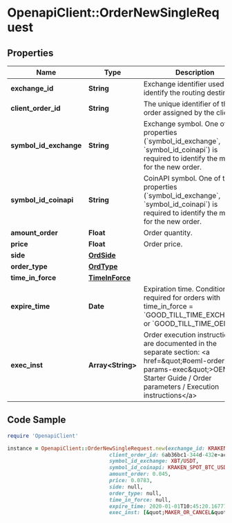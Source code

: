 # OpenapiClient::OrderNewSingleRequest

## Properties

Name | Type | Description | Notes
------------ | ------------- | ------------- | -------------
**exchange_id** | **String** | Exchange identifier used to identify the routing destination. | 
**client_order_id** | **String** | The unique identifier of the order assigned by the client. | 
**symbol_id_exchange** | **String** | Exchange symbol. One of the properties (&#x60;symbol_id_exchange&#x60;, &#x60;symbol_id_coinapi&#x60;) is required to identify the market for the new order. | [optional] 
**symbol_id_coinapi** | **String** | CoinAPI symbol. One of the properties (&#x60;symbol_id_exchange&#x60;, &#x60;symbol_id_coinapi&#x60;) is required to identify the market for the new order. | [optional] 
**amount_order** | **Float** | Order quantity. | 
**price** | **Float** | Order price. | 
**side** | [**OrdSide**](OrdSide.md) |  | 
**order_type** | [**OrdType**](OrdType.md) |  | 
**time_in_force** | [**TimeInForce**](TimeInForce.md) |  | 
**expire_time** | **Date** | Expiration time. Conditionaly required for orders with time_in_force &#x3D; &#x60;GOOD_TILL_TIME_EXCHANGE&#x60; or &#x60;GOOD_TILL_TIME_OEML&#x60;. | [optional] 
**exec_inst** | **Array&lt;String&gt;** | Order execution instructions are documented in the separate section: &lt;a href&#x3D;\&quot;#oeml-order-params-exec\&quot;&gt;OEML / Starter Guide / Order parameters / Execution instructions&lt;/a&gt;  | [optional] 

## Code Sample

```ruby
require 'OpenapiClient'

instance = OpenapiClient::OrderNewSingleRequest.new(exchange_id: KRAKEN,
                                 client_order_id: 6ab36bc1-344d-432e-ac6d-0bf44ee64c2b,
                                 symbol_id_exchange: XBT/USDT,
                                 symbol_id_coinapi: KRAKEN_SPOT_BTC_USDT,
                                 amount_order: 0.045,
                                 price: 0.0783,
                                 side: null,
                                 order_type: null,
                                 time_in_force: null,
                                 expire_time: 2020-01-01T10:45:20.1677709Z,
                                 exec_inst: [&quot;MAKER_OR_CANCEL&quot;])
```


